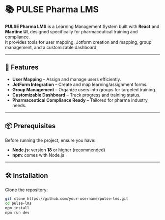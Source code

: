 # 📚 PULSE Pharma LMS

**PULSE Pharma LMS** is a Learning Management System built with **React** and **Mantine UI**, designed specifically for pharmaceutical training and compliance.  
It provides tools for user mapping, Jotform creation and mapping, group management, and a customizable dashboard.

---

## 🚀 Features
- **User Mapping** – Assign and manage users efficiently.
- **JotForm Integration** – Create and map learning/assignment forms.
- **Group Management** – Organize users into groups for targeted training.
- **Customizable Dashboard** – Track progress and training status.
- **Pharmaceutical Compliance Ready** – Tailored for pharma industry needs.

---

## 📦 Prerequisites
Before running the project, ensure you have:
- **Node.js**: version **18** or higher (recommended)
- **npm**: comes with Node.js

---

## 🛠 Installation

Clone the repository:
```bash
git clone https://github.com/your-username/pulse-lms.git
cd pulse-lms
npm install
npm run dev

